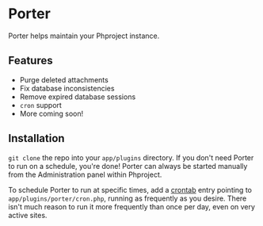 # Porter

Porter helps maintain your Phproject instance.

## Features

* Purge deleted attachments
* Fix database inconsistencies
* Remove expired database sessions
* `cron` support
* More coming soon!

## Installation

`git clone` the repo into your `app/plugins` directory. If you don't need Porter to run on a schedule, you're done! Porter can always be started manually from the Administration panel within Phproject.

To schedule Porter to run at specific times, add a [crontab](http://en.wikipedia.org/wiki/Cron) entry pointing to `app/plugins/porter/cron.php`, running as frequently as you desire. There isn't much reason to run it more frequently than once per day, even on very active sites.
